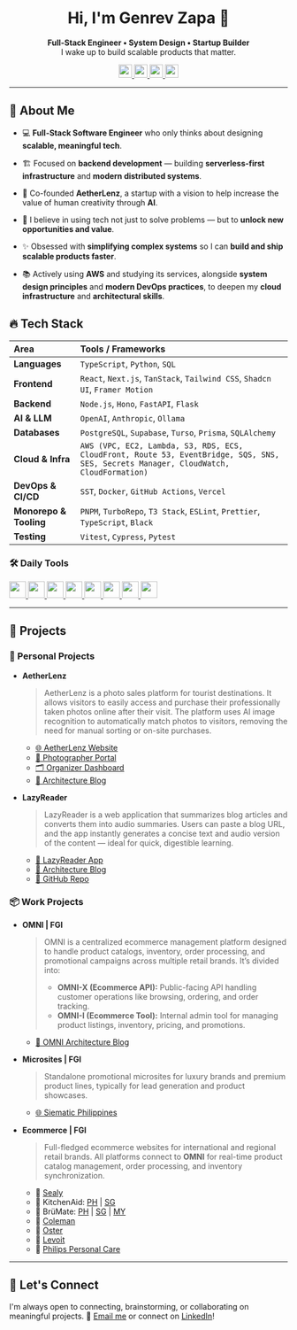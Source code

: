 <h1 align="center">
  Hi, I'm Genrev Zapa 👋
</h1>

<p align="center">
  <b>
    Full-Stack Engineer • System Design • Startup Builder
  </b>
  <br>
  I wake up to build scalable products that matter.
</p>

<p align="center">
    <a href="https://portfolio.genrevzapa.com">
        <img src="https://zapagenrevdale-github.s3.ap-southeast-1.amazonaws.com/zen-browser-light.png" height="24"/>
    </a>
    <a href="https://www.linkedin.com/in/genrev-dale-zapa">
        <img src="https://zapagenrevdale-github.s3.ap-southeast-1.amazonaws.com/linkedin.png" height="24"/>
    </a>
    <a href="mailto:zapagenrevdale@gmail.com">
        <img src="https://zapagenrevdale-github.s3.ap-southeast-1.amazonaws.com/gmail.png" height="24"/>
    </a>
    <a href="https://leetcode.com/u/qgdezapa">
        <img src="https://zapagenrevdale-github.s3.ap-southeast-1.amazonaws.com/leetcode.png" height="24"/>
    </a>
</p>

---

## 📖 About Me

- 💻 **Full-Stack Software Engineer** who only thinks about designing **scalable, meaningful tech**.

- 🏗️ Focused on **backend development** — building **serverless-first infrastructure** and **modern distributed systems**.

- 🚀 Co-founded **AetherLenz**, a startup with a vision to help increase the value of human creativity through **AI**.

- 🎯 I believe in using tech not just to solve problems — but to **unlock new opportunities and value**.

- ✨ Obsessed with **simplifying complex systems** so I can **build and ship scalable products faster**.

- 📚 Actively using **AWS** and studying its services, alongside **system design principles** and **modern DevOps practices**, to deepen my **cloud infrastructure** and **architectural skills**.

## 🔥 Tech Stack

| Area                   | Tools / Frameworks |
|:-----------------------|:-------------------|
| **Languages**          | `TypeScript`, `Python`, `SQL` |
| **Frontend**           | `React`, `Next.js`, `TanStack`, `Tailwind CSS`, `Shadcn UI`, `Framer Motion` |
| **Backend**            | `Node.js`, `Hono`, `FastAPI`, `Flask` |
| **AI & LLM**           | `OpenAI`, `Anthropic`, `Ollama` |
| **Databases**          | `PostgreSQL`, `Supabase`, `Turso`, `Prisma`, `SQLAlchemy` |
| **Cloud & Infra**      | `AWS (VPC, EC2, Lambda, S3, RDS, ECS, CloudFront, Route 53, EventBridge, SQS, SNS, SES, Secrets Manager, CloudWatch, CloudFormation)` |
| **DevOps & CI/CD**     | `SST`, `Docker`, `GitHub Actions`, `Vercel` |
| **Monorepo & Tooling** | `PNPM`, `TurboRepo`, `T3 Stack`, `ESLint`, `Prettier`, `TypeScript`, `Black` |
| **Testing**            | `Vitest`, `Cypress`, `Pytest` |

### 🛠️ Daily Tools

<a href="https://neovim.io">
    <img src="https://zapagenrevdale-github.s3.ap-southeast-1.amazonaws.com/neovim.png" height="30"/>
</a>
<a href="https://git-scm.com">
    <img src="https://zapagenrevdale-github.s3.ap-southeast-1.amazonaws.com/git.png" height="30"/>
</a>
<a href="https://www.notion.so">
    <img src="https://zapagenrevdale-github.s3.ap-southeast-1.amazonaws.com/notion.png" height="30"/>
</a>
<a href="https://raycast.com">
    <img src="https://zapagenrevdale-github.s3.ap-southeast-1.amazonaws.com/raycast.png" height="30"/>
</a>
<a href="https://slack.com">
    <img src="https://zapagenrevdale-github.s3.ap-southeast-1.amazonaws.com/slack.png" height="30"/>
</a>
<a href="https://discord.com">
    <img src="https://zapagenrevdale-github.s3.ap-southeast-1.amazonaws.com/discord.png" height="30"/>
</a>
<a href="https://bitwarden.com">
    <img src="https://zapagenrevdale-github.s3.ap-southeast-1.amazonaws.com/bitwarden.png" height="30"/>
</a>
<a href="https://spotify.com">
    <img src="https://zapagenrevdale-github.s3.ap-southeast-1.amazonaws.com/spotify.png" height="30"/>
</a>

---

## 🔭 Projects

### 🎨 Personal Projects

- **AetherLenz**
  > AetherLenz is a photo sales platform for tourist destinations. It allows visitors to easily access and purchase their professionally taken photos online after their visit. The platform uses AI image recognition to automatically match photos to visitors, removing the need for manual sorting or on-site purchases.

  - [🌐 AetherLenz Website](https://www.aetherlenz.com/)
  - [📸 Photographer Portal](https://photographer.aetherlenz.com/)
  - [🗂️ Organizer Dashboard](https://organizer.aetherlenz.com/)
  - [📝 Architecture Blog](https://portfolio.genrevzapa.com/blogs/aetherlenz-architecture)

- **LazyReader**
  > LazyReader is a web application that summarizes blog articles and converts them into audio summaries. Users can paste a blog URL, and the app instantly generates a concise text and audio version of the content — ideal for quick, digestible learning.

  - [📖 LazyReader App](https://lazy-reader.genrevzapa.com/)
  - [📝 Architecture Blog](https://portfolio.genrevzapa.com/blogs/lazy-reader)
  - [📂 GitHub Repo](https://github.com/zapagenrevdale/lazy-reader)

### 📦 Work Projects

- **OMNI | FGI**
  > OMNI is a centralized ecommerce management platform designed to handle product catalogs, inventory, order processing, and promotional campaigns across multiple retail brands. It’s divided into:
  >
  > - **OMNI-X (Ecommerce API):** Public-facing API handling customer operations like browsing, ordering, and order tracking.
  > - **OMNI-I (Ecommerce Tool):** Internal admin tool for managing product listings, inventory, pricing, and promotions.

  - [📝 OMNI Architecture Blog](https://portfolio.genrevzapa.com/blogs/omni-architecture)

- **Microsites | FGI**
  > Standalone promotional microsites for luxury brands and premium product lines, typically for lead generation and product showcases.

  - [🌐 Siematic Philippines](https://siematic-philippines.com)

- **Ecommerce | FGI**
  > Full-fledged ecommerce websites for international and regional retail brands. All platforms connect to **OMNI** for real-time product catalog management, order processing, and inventory synchronization.

  - 🛒 [Sealy](https://www.sealy.ph)
  - 🛒 KitchenAid:
    [PH](https://shop.kitchenaid.ph) | [SG](https://www.kitchenaid.sg)
  - 🛒 BrüMate:
    [PH](https://www.brumate.com.ph) | [SG](https://www.brumate.com.sg) | [MY](https://www.brumate.com.my)
  - 🛒 [Coleman](https://www.colemanphilippines.com)
  - 🛒 [Oster](https://www.osterphilippines.com)
  - 🛒 [Levoit](https://levoit.com.ph)
  - 🛒 [Philips Personal Care](https://www.shop-philips.com.ph)

---

## 🤝 Let's Connect

I'm always open to connecting, brainstorming, or collaborating on meaningful projects.
📩 [Email me](mailto:zapagenrevdale@gmail.com) or connect on [LinkedIn](https://www.linkedin.com/in/genrev-dale-zapa)!
